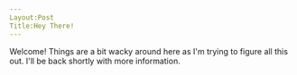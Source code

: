 ```yaml
---
Layout:Post
Title:Hey There!
---
```


Welcome! Things are a bit wacky around here as I'm trying to figure all this out. I'll be back shortly with more information.
